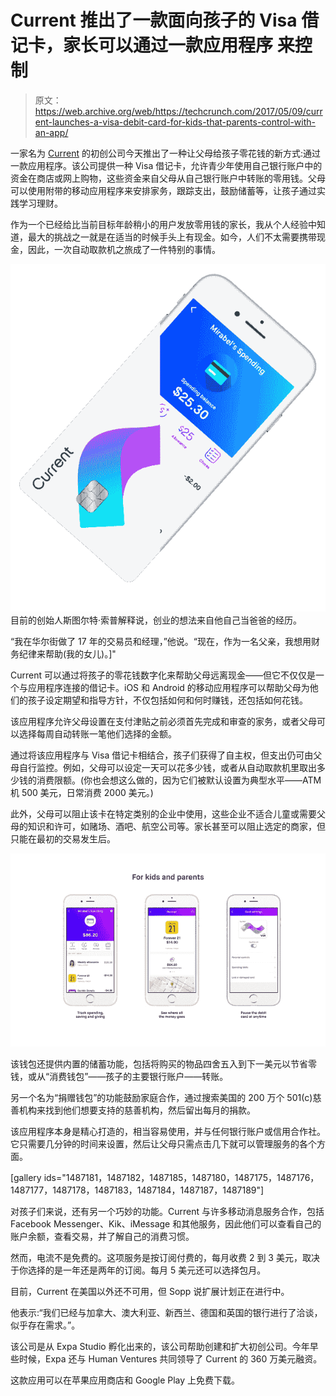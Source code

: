 # Current 推出了一款面向孩子的 Visa 借记卡，家长可以通过一款应用程序 来控制

> 原文：<https://web.archive.org/web/https://techcrunch.com/2017/05/09/current-launches-a-visa-debit-card-for-kids-that-parents-control-with-an-app/>

一家名为 [Current](https://web.archive.org/web/20230228224217/https://current.com/) 的初创公司今天推出了一种让父母给孩子零花钱的新方式:通过一款应用程序。该公司提供一种 Visa 借记卡，允许青少年使用自己银行账户中的资金在商店或网上购物，这些资金来自父母从自己银行账户中转账的零用钱。父母可以使用附带的移动应用程序来安排家务，跟踪支出，鼓励储蓄等，让孩子通过实践学习理财。

作为一个已经给比当前目标年龄稍小的用户发放零用钱的家长，我从个人经验中知道，最大的挑战之一就是在适当的时候手头上有现金。如今，人们不太需要携带现金，因此，一次自动取款机之旅成了一件特别的事情。

![](img/c1d4199d412a0788d2253700f42e3760.png)目前的创始人斯图尔特·索普解释说，创业的想法来自他自己当爸爸的经历。

“我在华尔街做了 17 年的交易员和经理，”他说。“现在，作为一名父亲，我想用财务纪律来帮助(我的女儿)。]"

Current 可以通过将孩子的零花钱数字化来帮助父母远离现金——但它不仅仅是一个与应用程序连接的借记卡。iOS 和 Android 的移动应用程序可以帮助父母为他们的孩子设定期望和指导方针，不仅包括如何和何时赚钱，还包括如何花钱。

该应用程序允许父母设置在支付津贴之前必须首先完成和审查的家务，或者父母可以选择每周自动转账一笔他们选择的金额。

通过将该应用程序与 Visa 借记卡相结合，孩子们获得了自主权，但支出仍可由父母自行监控。例如，父母可以设定一天可以花多少钱，或者从自动取款机里取出多少钱的消费限额。(你也会想这么做的，因为它们被默认设置为典型水平——ATM 机 500 美元，日常消费 2000 美元。)

此外，父母可以阻止该卡在特定类别的企业中使用，这些企业不适合儿童或需要父母的知识和许可，如赌场、酒吧、航空公司等。家长甚至可以阻止选定的商家，但只能在最初的交易发生后。

![](img/328734d7721aaafd2da2300ad6f1b42e.png)

该钱包还提供内置的储蓄功能，包括将购买的物品四舍五入到下一美元以节省零钱，或从“消费钱包”——孩子的主要银行账户——转账。

另一个名为“捐赠钱包”的功能鼓励家庭合作，通过搜索美国的 200 万个 501(c)慈善机构来找到他们想要支持的慈善机构，然后留出每月的捐款。

该应用程序本身是精心打造的，相当容易使用，并与任何银行账户或信用合作社。它只需要几分钟的时间来设置，然后让父母只需点击几下就可以管理服务的各个方面。

[gallery ids="1487181，1487182，1487185，1487180，1487175，1487176，1487177，1487178，1487183，1487184，1487187，1487189"]

对孩子们来说，还有另一个巧妙的功能。Current 与许多移动消息服务合作，包括 Facebook Messenger、Kik、iMessage 和其他服务，因此他们可以查看自己的账户余额，查看交易，并了解自己的消费习惯。

然而，电流不是免费的。这项服务是按订阅付费的，每月收费 2 到 3 美元，取决于你选择的是一年还是两年的订阅。每月 5 美元还可以选择包月。

目前，Current 在美国以外还不可用，但 Sopp 说扩展计划正在进行中。

他表示:“我们已经与加拿大、澳大利亚、新西兰、德国和英国的银行进行了洽谈，似乎存在需求。”。

该公司是从 Expa Studio 孵化出来的，该公司帮助创建和扩大初创公司。今年早些时候，Expa 还与 Human Ventures 共同领导了 Current 的 360 万美元融资。

这款应用可以在苹果应用商店和 Google Play 上免费下载。